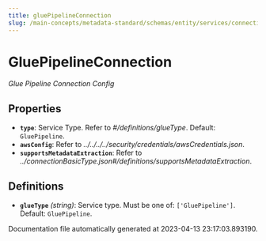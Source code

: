```yaml
---
title: gluePipelineConnection
slug: /main-concepts/metadata-standard/schemas/entity/services/connections/pipeline/gluepipelineconnection
---
```


# GluePipelineConnection

*Glue Pipeline Connection Config*

## Properties

- **`type`**: Service Type. Refer to *#/definitions/glueType*. Default: `GluePipeline`.
- **`awsConfig`**: Refer to *../../../../security/credentials/awsCredentials.json*.
- **`supportsMetadataExtraction`**: Refer to *../connectionBasicType.json#/definitions/supportsMetadataExtraction*.
## Definitions

- **`glueType`** *(string)*: Service type. Must be one of: `['GluePipeline']`. Default: `GluePipeline`.


Documentation file automatically generated at 2023-04-13 23:17:03.893190.

